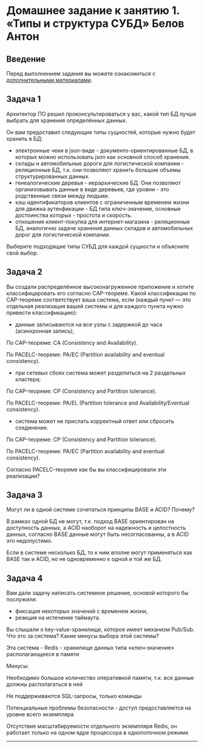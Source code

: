 # Домашнее задание к занятию 1. «Типы и структура СУБД» Белов Антон

## Введение

Перед выполнением задания вы можете ознакомиться с 
[дополнительными материалами](https://github.com/netology-code/virt-homeworks/tree/virt-11/additional).

## Задача 1

Архитектор ПО решил проконсультироваться у вас, какой тип БД 
лучше выбрать для хранения определённых данных.

Он вам предоставил следующие типы сущностей, которые нужно будет хранить в БД:

- электронные чеки в json-виде - документо-ориентированные БД, в которых можно использовать json как основной способ хранения.
- склады и автомобильные дороги для логистической компании - реляционные БД, т.к. они позволяют хранить большие объемы структурированных данных.
- генеалогические деревья - иерархические БД. Они позволяют организовывать данные в виде деревьев, где уровни - это родственные связи между людьми.
- кэш идентификаторов клиентов с ограниченным временем жизни для движка аутенфикации - БД типа ключ-значение, основные достоинства которых - простота и скорость.
- отношения клиент-покупка для интернет-магазина - реляционные БД, аналогично задаче хранения данных складов и автомобильных дорог для логистической компании.

Выберите подходящие типы СУБД для каждой сущности и объясните свой выбор.

## Задача 2

Вы создали распределённое высоконагруженное приложение и хотите классифицировать его согласно 
CAP-теореме. Какой классификации по CAP-теореме соответствует ваша система, если 
(каждый пункт — это отдельная реализация вашей системы и для каждого пункта нужно привести классификацию):

- данные записываются на все узлы с задержкой до часа (асинхронная запись);

По CAP-теореме: CA (Consistency and Availability).

По PACELC-теореме: PA/EC (Partition availability and eventual consistency).

- при сетевых сбоях система может разделиться на 2 раздельных кластера;

По CAP-теореме: CP (Consistency and Partition tolerance).

По PACELC-теореме: PA/EL (Partition tolerance and Availability/Eventual consistency).

- система может не прислать корректный ответ или сбросить соединение.

По CAP-теореме: CP (Consistency and Partition tolerance).

По PACELC-теореме: PA/EC (Partition availability and eventual consistency).

Согласно PACELC-теореме как бы вы классифицировали эти реализации?

## Задача 3

Могут ли в одной системе сочетаться принципы BASE и ACID? Почему?

В рамках одной БД не могут, т.к. подход BASE ориентирован на доступность данных, а ACID наоборот на надежность и целостность данных, согласно BASE данные могут быть несогласованны, а в ACID это недопустимо.

Если в системе несколько БД, то к ним вполне могут применяться как BASE так и ACID, но не одновременно к одной и той же БД.

## Задача 4

Вам дали задачу написать системное решение, основой которого бы послужили:

- фиксация некоторых значений с временем жизни,
- реакция на истечение таймаута.

Вы слышали о key-value-хранилище, которое имеет механизм Pub/Sub. 
Что это за система? Какие минусы выбора этой системы?

Эта система - Redis - хранилище данных типа «ключ‑значение» располагающееся в памяти

Минусы:

Необходимо большое количество оперативной памяти, т.к. все данные должны располагаться в ней

Не поддерживаются SQL-запросы, только команды

Потенциальные проблемы безопасности - доступ предоставляется на уровне всего экземпляра

Отсутствие масштабируемости отдельного экземпляря Redis, он работает только на одном ядре процессора в однопоточном режиме

---
